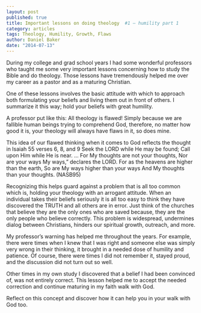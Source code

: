 ```yaml
---
layout: post
published: true
title: Important lessons on doing theology  #1 – humility part 1
category: articles
tags: Theology, Humility, Growth, Flaws
author: Daniel Baker
date: "2014-07-13"
---
```


During my college and grad school years I had some wonderful professors who taught me some very important lessons concerning how to study the Bible and do theology. Those lessons have tremendously helped me over my career as a pastor and as a maturing Christian.

One of these lessons involves the basic attitude with which to approach both formulating your beliefs and living them out in front of others. I summarize it this way; hold your beliefs with great humility. 

A professor put like this: All theology is flawed! Simply because we are fallible human beings trying to comprehend God, therefore, no matter how good it is, your theology will always have flaws in it, so does mine. 

This idea of our flawed thinking when it comes to God reflects the thought in Isaiah 55 verses 6, 8, and 9
Seek the LORD while He may be found;
Call upon Him while He is near. …
For My thoughts are not your thoughts, 
Nor are your ways My ways,” declares the LORD. 
For as the heavens are higher than the earth,
So are My ways higher than your ways
And My thoughts than your thoughts.   (NASB95)

Recognizing this helps guard against a problem that is all too common which is, holding your theology with an arrogant attitude. When an individual takes their beliefs seriously it is all too easy to think they have discovered the TRUTH and all others are in error. Just think of the churches that believe they are the only ones who are saved because, they are the only people who believe correctly.  This problem is widespread, undermines dialog between Christians, hinders our spiritual growth, outreach, and more.

My professor’s warning has helped me throughout the years. For example, there were times when I knew that I was right and someone else was simply very wrong in their thinking, it brought in a needed dose of humility and patience. Of course, there were times I did not remember it, stayed proud, and the discussion did not turn out so well.

Other times in my own study I discovered that a belief I had been convinced of, was not entirely correct. This lesson helped me to accept the needed correction and continue maturing in my faith walk with God.

Reflect on this concept and discover how it can help you in your walk with God too.
